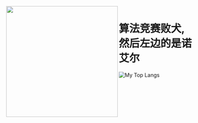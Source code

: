<img align="left" width="300" src="https://github.com/Spacelessd/Spacelessd/raw/master/kdl.jpg" />

# 算法竞赛败犬,然后左边的是诺艾尔

![My Top Langs](https://github-readme-stats.vercel.app/api/top-langs/?username=Spacelessd&layout=compact)  
